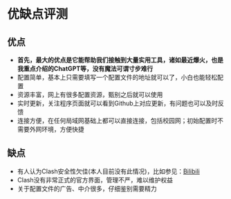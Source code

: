 #  优缺点评测

## 优点
* **首先，最大的优点是它能帮助我们接触到大量实用工具，诸如最近爆火，也是我重点介绍的ChatGPT等，没有魔法可谓寸步难行**
* 配置简单，基本上只需要填写一个配置文件的地址就可以了，小白也能轻松配置
* 资源丰富，网上有很多配置资源，甄别之后就可以使用
* 实时更新，关注程序页面就可以看到Github上对应更新，有问题也可以及时反馈
* 连接方便，在任何局域网基础上都可以直接连接，包括校园网；初始配置时不需要外网环境，方便快捷

## 缺点
* 有人认为Clash安全性欠佳(本人目前没有此情况)，比如参见：[Bilibili](https://www.bilibili.com/video/BV1BY411D7nu/?spm_id_from=333.337.search-card.all.click)
* Clash没有非常正式的官方界面，管理不严，难以维护权益
* 关于配置文件的广告、中介很多，仔细鉴别需要精力